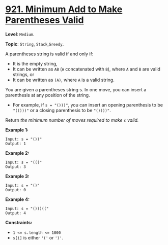 # [921. Minimum Add to Make Parentheses Valid](https://leetcode.com/problems/minimum-add-to-make-parentheses-valid/)

**Level**: `Medium`.

**Topic**: `String`, `Stack`,`Greedy`.

A parentheses string is valid if and only if:

-   It is the empty string,
-   It can be written as `AB` (`A` concatenated with `B`), where `A` and `B` are valid strings, or
-   It can be written as `(A)`, where `A` is a valid string.

You are given a parentheses string s. In one move, you can insert a parenthesis at any position of the string.

-   For example, if `s = "()))"`, you can insert an opening parenthesis to be `"(()))"` or a closing parenthesis to be `"())))"`.

Return _the minimum number of moves required to make `s` valid._

**Example 1:**

```
Input: s = "())"
Output: 1
```

**Example 2:**

```
Input: s = "((("
Output: 3
```

**Example 3:**

```
Input: s = "()"
Output: 0
```

**Example 4:**

```
Input: s = "()))(("
Output: 4
```

**Constraints:**

-   `1 <= s.length <= 1000`
-   `s[i]` is either `'('` or `')'`.
